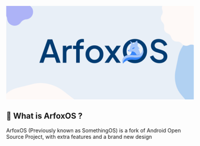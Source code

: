 ![banner](https://raw.githubusercontent.com/ArfoxOS/.github/main/illustrations/default.png)

## 🦊 What is ArfoxOS ?
ArfoxOS (Previously known as SomethingOS) is a fork of Android Open Source Project, with extra features and a brand new design
